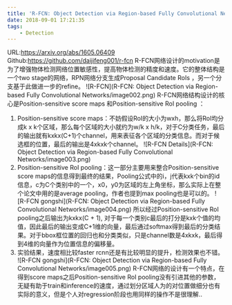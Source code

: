 ```yaml
---
title: 'R-FCN: Object Detection via Region-based Fully Convolutional Networks'
date: 2018-09-01 17:21:35
tags:
    - Detection
---
```

URL:https://arxiv.org/abs/1605.06409 Github:https://github.com/daijifeng001/r-fcn
R-FCN网络设计的motivation是为了增强物体检测网络位置敏感性，提高物体检测的精度和速度。它的整体结构是一个two stage的网络，RPN网络分支生成Proposal Candidate RoIs ，另一个分支基于此做进一步的refine。
![R-FCN](R-FCN: Object Detection via Region-based Fully Convolutional Networks/image002.png)
R-FCN网络结构设计的核心是Position-sensitive score maps 和Position-sensitive RoI pooling ：
1. Position-sensitive score maps：不妨假设RoI的大小为wxh，那么将RoI均分成k x k个区域，那么每个区域的大小就约为w/k x h/k，对于C分类任务，最后的输出就有kxkx(C+1)个channel，用来表征各个区域的分类信息。而对于候选框的位置，最后的输出是4xkxk个channel。
![R-FCN Details](R-FCN: Object Detection via Region-based Fully Convolutional Networks/image003.png)
2. Position-sensitive RoI pooling：这一部分主要用来整合Position-sensitive score maps的信息得到最终的结果，Pooling公式中的i，j代表kxk个bin的id信息，c为C个类别中的一个，x0，y0为区域的左上角坐标，那么实际上在整个论文中用的是average pooling，作者也提到max pooling也是可以的。
![R-FCN gongshi](R-FCN: Object Detection via Region-based Fully Convolutional Networks/image004.png)
所以经过Position-sensitive RoI pooling之后输出为kxkx(C + 1), 对于每一个类别c最后的打分是kxk个值的均值，因此最后的输出变成C+1维的向量，最后通过softmax得到最后的分类结果。对于bbox框位置的回归也和分类类似，只是channel数是4xkxk，最后得到4维的向量作为位置信息的偏移量。
3. 实验结果，速度相比较faster rcnn还是有比较明显的提升，检测效果也不错。
![R-FCN gongshi](R-FCN: Object Detection via Region-based Fully Convolutional Networks/image005.png)
R-FCN网络的设计有一个特点，在得到score maps之后Position-sensitive RoI pooling没有引进其他的参数，无疑有助于train和inference的速度，通过划分区域人为的对位置做细分也有实际的意义，但是个人对regression阶段也用同样的操作不是很理解..
